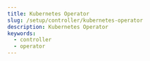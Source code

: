 ```yaml
---
title: Kubernetes Operator
slug: /setup/controller/kubernetes-operator
description: Kubernetes Operator
keywords:
  - controller
  - operator
---
```

